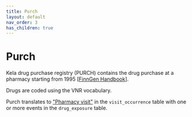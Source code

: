 ```yaml
---
title: Purch
layout: default
nav_order: 3
has_children: true
---
```


# Purch

Kela drug purchase registry (PURCH) contains the drug purchase at a pharmacy starting from 1995 [[FinnGen Handbook](https://finngen.gitbook.io/finngen-analyst-handbook/finngen-data-specifics/red-library-data-individual-level-data/what-phenotype-files-are-available-in-sandbox-1/detailed-longitudinal-data/registers-in-the-detailed-longitudinal-data#the-care-notification-system-hilmo)].

Drugs are coded using the VNR vocabulary. 

Purch translates to ["Pharmacy visit"](https://athena.ohdsi.org/search-terms/terms/581458) in the `visit_occurrence` table with one or more events in the `drug_exposure` table.




